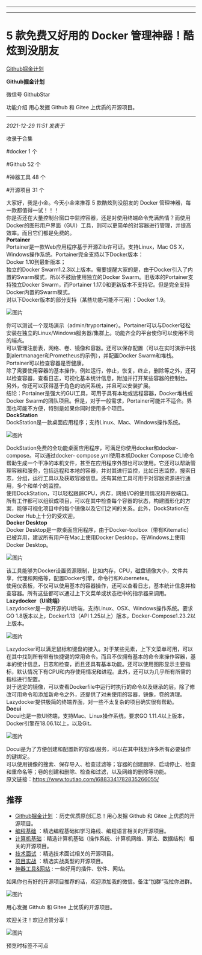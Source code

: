 ----------------------------------------
----------------------------------------
#  5 款免费又好用的 Docker 管理神器！酷炫到没朋友

[ Github掘金计划 ](javascript:void\(0\);)

**Github掘金计划** ![]()

微信号 GithubStar

功能介绍 用心发掘 Github 和 Gitee 上优质的开源项目。

____

_2021-12-29 11:51_ _发表于_

收录于合集

#docker 1 个

#Github 52 个

#神器工具 48 个

#开源项目 31 个

大家好，我是小金。今天小金来推荐 5 款酷炫到没朋友的 Docker 管理神器，每一款都值得一试！！！  
你是否还在大量控制台窗口中监控容器，还是对使用终端命令充满热情？而使用Docker的图形用户界面（GUI）工具，则可以更简单的对容器进行管理，并提高效率。而且它们都是免费的。  
 **Portainer**  
Portainer是一款Web应用程序基于开源Zlib许可证。支持Linux，Mac OS
X，Windows操作系统。Portainer完全支持以下Docker版本：  
Docker 1.10到最新版本；  
独立的Docker Swarm1.2.3以上版本。需要提醒大家的是，由于Docker引入了内置的Swarm模式，所以不鼓励使用独立的Docker
Swarm。旧版本的Portainer支持独立Docker Swarm，而Portainer
1.17.0和更新版本不支持它。但是完全支持Docker内置的Swarm模式。  
对以下Docker版本的部分支持（某些功能可能不可用）：Docker 1.9。  

![图片](https://mmbiz.qpic.cn/mmbiz_png/A1HKVXsfHNmGOxNaJCziaXgIKicFEicoqBOU5IYm6j6QJiaxbWmqxHwjwSNRjzics9Z9qjfUibuWE9X1w9gPMxJQRnTw/640?wx_fmt=png)

  
你可以测试一个现场演示（admin/tryportainer）。Portainer可以与Docker轻松安装在独立的Linux/Windows服务器/集群上。功能齐全的平台使你可以使用不同的端点。  
可以管理注册表，网络、卷、镜像和容器。还可以保存配置（可以在实时演示中找到alertmanager和Prometheus的示例），并配置Docker
Swarm和堆栈。Portainer可以检查容器是否健康。  
除了需要使用容器的基本操作，例如运行，停止，恢复，终止，删除等之外，还可以检查容器，查看日志，可视化基本统计信息，附加并打开某些容器的控制台。  
另外，你还可以获得基于角色的访问系统，并且可以安装扩展。  
结论：Portainer是强大的GUI工具，可用于具有本地或远程容器，Docker堆栈或Docker
Swarm的团队项目。但是，对于一般需求，Portainer可能并不适合。界面也可能不方便，特别是如果你同时使用多个项目。  
 **DockStation**  
DockStation是一款桌面应用程序；支持Linux、Mac、Windows操作系统。  

![图片](https://mmbiz.qpic.cn/mmbiz_png/A1HKVXsfHNmGOxNaJCziaXgIKicFEicoqBOYD0N6NFGoBaTTRRSBv1DaQnrRbvlpaTmu9HMYtCvqH4gXa25KSO8FA/640?wx_fmt=png)

  
DockStation免费的全功能桌面应用程序，可满足你使用docker和docker-compose。可以通过docker-
compose.yml使用本机Docker Compose
CLI命令帮助生成一个干净的本机文件，甚至在应用程序外部也可以使用。它还可以帮助管理容器和服务，包括远程和本地的容器，并对其进行监控，比如日志监控，搜索日志，分组，运行工具以及获取容器信息。还有其他工具可用于对容器资源进行通用，多个和单个的监控。  
使用DockStation，可以轻松跟踪CPU，内存，网络I/O的使用情况和开放端口。所有工作都可以组织成项目，可以在其中检查每个容器的状态，构建图形化的方案，能够可视化项目中的每个镜像以及它们之间的关系。此外，DockStation在Docker
Hub上十分的受欢迎。  
 **Docker Desktop**  
Docker Desktop是一款桌面应用程序，由于Docker-toolbox（带有Kitematic）已被弃用，建议所有用户在Mac上使用Docker
Desktop，在Windows上使用Docker Desktop。  

![图片](https://mmbiz.qpic.cn/mmbiz_jpg/A1HKVXsfHNmGOxNaJCziaXgIKicFEicoqBOSOMEft5TaD46p2ypBrRLj2Ls1W5030Yh90akibP45at8Y7rLECPm0Ew/640?wx_fmt=jpeg)

  
该工具能够为Docker设置资源限制，比如内存，CPU，磁盘镜像大小，文件共享，代理和网络等，配置Docker引擎，命令行和Kubernetes。  
使用仪表板，不仅可以使用基本的容器操作，还可以查看日志，基本统计信息并检查容器。所有这些都可以通过上下文菜单或状态栏中的指示器来调用。  
 **Lazydocker（UI终端）**  
Lazydocker是一款开源的UI终端，支持Linux、OSX、Windows操作系统。要求GO 1.8版本以上，Docker1.13（API
1.25以上）版本，Docker-Compose1.23.2以上版本。  

![图片](https://mmbiz.qpic.cn/mmbiz_jpg/A1HKVXsfHNmGOxNaJCziaXgIKicFEicoqBOjFTYLFASj1V4AxL6mBicFQ1pGhEvZznwxE0M8PxDndvnW1sJKPx2xSA/640?wx_fmt=jpeg)

  
Lazydocker可以满足鼠标和键盘的接入。对于某些元素，上下文菜单可用，可以在其中找到所有带有快捷键的常用命令。而且不仅拥有基本的命令来操作容器，基本的统计信息，日志和检查，而且还具有基本功能。还可以使用图形显示主要指标，默认情况下有CPU和内存使用情况和进程。此外，还可以为几乎所有所需的指标进行配置。  
对于选定的镜像，可以查看Dockerfile中运行时执行的命令以及继承的层。除了修改可用命令和添加新命令之外，还提供了对未使用的容器，镜像，卷的清理。  
Lazydocker提供极简的终端界面，对一些不太复杂的项目确实很有帮助。  
 **Docui**  
Docui也是一款UI终端，支持Mac、Linux操作系统。要求GO 1.11.4以上版本，Docker引擎在18.06.1以上，以及Git。  

![图片](https://mmbiz.qpic.cn/mmbiz_png/A1HKVXsfHNmGOxNaJCziaXgIKicFEicoqBOs25Y9CINwqYjKtHJbkC2M7zF55DZh4N2Z08xyuPXSPlVJERVSnrbUw/640?wx_fmt=png)

  
Docui是为了方便创建和配置新的容器/服务，可以在其中找到许多所有必要操作的键绑定。  
可以使用镜像的搜索、保存导入、检查过滤等；容器的创建删除、启动停止、检查和重命名等；卷的创建和删除、检查和过滤，以及网络的删除等功能。  
原文链接：https://www.toutiao.com/i6883341782835266055/  

## 推荐

  * [Github掘金计划](https://mp.weixin.qq.com/mp/appmsgalbum?__biz=MzIwNDgzMzI3Mg==&action=getalbum&album_id=1571213952619954180#wechat_redirect) ：历史优质原创汇总！用心发掘 Github 和 Gitee 上优质的开源项目。
  * [编程基础](https://mp.weixin.qq.com/mp/appmsgalbum?action=getalbum&album_id=1632585323454971905&__biz=MzIwNDgzMzI3Mg==#wechat_redirect) ：精选编程基础如学习路线、编程语言相关的开源项目。
  * [计算机基础](https://mp.weixin.qq.com/mp/appmsgalbum?action=getalbum&album_id=1635325633234780161&__biz=MzIwNDgzMzI3Mg==#wechat_redirect)：精选计算机基础（操作系统、计算机网络、算法、数据结构）相关的开源项目。
  * [技术面试](https://mp.weixin.qq.com/mp/appmsgalbum?action=getalbum&album_id=1632589980491366403&__biz=MzIwNDgzMzI3Mg==#wechat_redirect) ：精选技术面试相关的开源项目。
  * [项目实战](https://mp.weixin.qq.com/mp/appmsgalbum?action=getalbum&album_id=1632590550748938241&__biz=MzIwNDgzMzI3Mg==#wechat_redirect) ：精选实战类型的开源项目。
  * [神器工具&网站](https://mp.weixin.qq.com/mp/appmsgalbum?__biz=MzIwNDgzMzI3Mg==&action=getalbum&album_id=1692140336665378820#wechat_redirect) : 一些好用的插件、软件、网站。

如果你也有好的开源项目推荐的话，欢迎添加我的微信。备注“加群”我拉你进群。

![图片](https://mmbiz.qpic.cn/mmbiz_png/BcyAypujBVZicmqoVNJbBhEKKIGFI8OGS6UoEicMO6j8Vw1v1Ah40Sc1cJgZFAzSMtL1r2iav2eZhNgsGSfJ3NCDg/640?wx_fmt=png)

用心发掘 Github 和 Gitee 上优质的开源项目。

欢迎关注！欢迎点赞分享！

  

![图片](https://mmbiz.qpic.cn/mmbiz_jpg/BcyAypujBVZqeicvzhcGl7FLyAw3Xsu2POdZOiaPnQXryMp8gyzkcKF4NGgOydQcCWhicNREhf8fQ1euq2lTzhrtA/640?wx_fmt=jpeg)

预览时标签不可点

